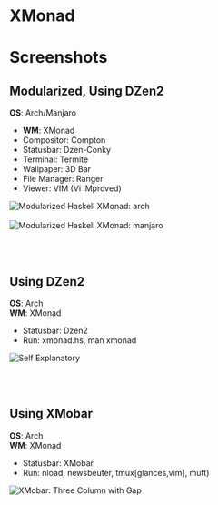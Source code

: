 XMonad
=====================

# Screenshots

## Modularized, Using DZen2

<strong>OS</strong>: Arch/Manjaro<br>
  + <strong>WM</strong>: XMonad<br>
  + Compositor: Compton<br>
  + Statusbar: Dzen-Conky<br>
  + Terminal: Termite<br>
  + Wallpaper: 3D Bar<br>
  + File Manager: Ranger<br>
  + Viewer: VIM (Vi IMproved)

![Modularized Haskell XMonad: arch][picasa-ss-xmonad-1]
<br/><br/>
![Modularized Haskell XMonad: manjaro][picasa-ss-xmonad-2]

<br/><br/>

## Using DZen2

<strong>OS</strong>: Arch<br>
<strong>WM</strong>: XMonad<br>
  + Statusbar: Dzen2<br>
  + Run: xmonad.hs, man xmonad

![Self Explanatory][picasa-ss-self-explanatory]

<br/><br/>

## Using XMobar

<strong>OS</strong>: Arch<br>
<strong>WM</strong>: XMonad<br>
  + Statusbar: XMobar<br>
  + Run: nload, newsbeuter, tmux[glances,vim], mutt)

![XMobar: Three Column with Gap][picasa-ss-xmobar-threecolumns-gap]


[picasa-ss-xmobar-threecolumns-gap]: https://lh3.googleusercontent.com/-2IkVXzKSn3Q/Vz2mpPdfJiI/AAAAAAAAAPg/-oDI1U8y-DEGrl9UK51udhjF18Nel2WSwCCo/s0/xmonad-xmobar-threecolumn.png

[picasa-ss-self-explanatory]: https://lh3.googleusercontent.com/-VDWvJwgHlL4/Vz2mh_HDNkI/AAAAAAAAAO8/lZ-OnxAfSDwvrYoYZeoBPl_bdKVS06S5wCCo/s0/xmonad-self-explanatory.png

[picasa-ss-xmonad-1]: https://lh3.googleusercontent.com/-wvBpvtxgRoM/Vzmdogxu8DI/AAAAAAAAAMk/MJHotl2DFJsIOLPMODDehnAQD_IR581uwCCo/s0/modularized-xmonad-1.png

[picasa-ss-xmonad-2]: https://lh3.googleusercontent.com/-q_oRSCjFDUo/Vzmdor9QKPI/AAAAAAAAAMk/0H8i6r-gjbohji9LCSG3ThMrUfS6rgC2QCCo/s0/modularized-xmonad-2.png
